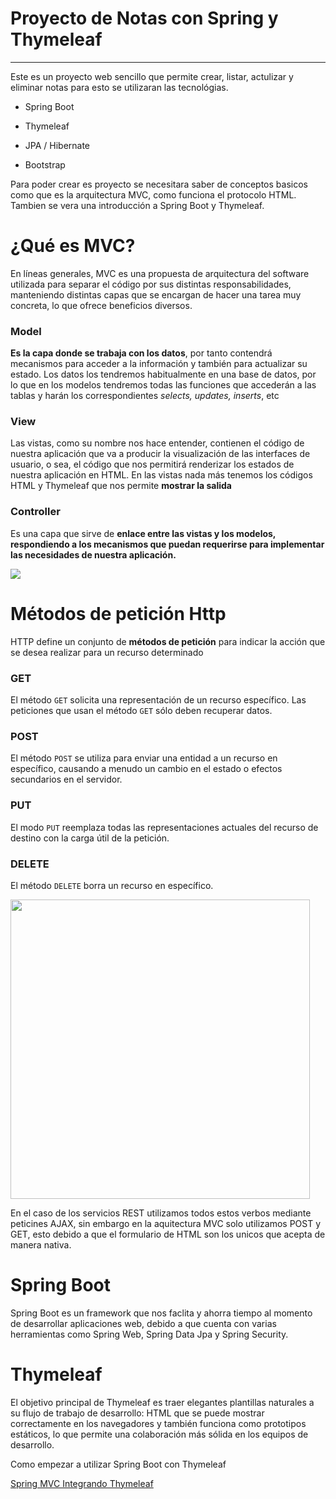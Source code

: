 # Proyecto de Notas con Spring y Thymeleaf

- - -  

Este es un proyecto web sencillo que permite crear, listar, actulizar y eliminar notas para esto se utilizaran las tecnológias.

- Spring Boot

- Thymeleaf

- JPA / Hibernate

- Bootstrap

Para poder crear es proyecto se necesitara saber de conceptos basicos como que es la arquitectura MVC, como funciona el protocolo HTML. Tambien se vera una introducción a Spring Boot y Thymeleaf.



# ¿Qué es MVC?

En líneas generales, MVC es una propuesta de arquitectura del software utilizada para separar el código por sus distintas responsabilidades, manteniendo distintas capas que se encargan de hacer una tarea muy concreta, lo que ofrece beneficios diversos.



### Model

**Es la capa donde se trabaja con los datos**, por tanto contendrá mecanismos para acceder a la información y también para actualizar su estado. Los datos los tendremos habitualmente en una base de datos, por lo que en los modelos tendremos todas las funciones que accederán a las tablas y harán los correspondientes *selects, updates, inserts*, etc

### View

Las vistas, como su nombre nos hace entender, contienen el código de nuestra aplicación que va a producir la visualización de las interfaces de usuario, o sea, el código que nos permitirá renderizar los estados de nuestra aplicación en HTML. En las vistas nada más tenemos los códigos HTML y Thymeleaf que nos permite **mostrar la salida**

### Controller

Es una capa que sirve de **enlace entre las vistas y los modelos, respondiendo a los mecanismos que puedan requerirse para implementar las necesidades de nuestra aplicación.** 



![](http://codingornot.com/wp-content/uploads/2017/10/mvc-modelo-vista-controlador.png)



# Métodos de petición Http

HTTP define un conjunto de **métodos de petición** para indicar la acción que se desea realizar para un recurso determinado

### GET

El método `GET` solicita una representación de un recurso específico. Las peticiones que usan el método `GET` sólo deben recuperar datos.

### POST

El método `POST` se utiliza para enviar una entidad a un recurso en específico, causando a menudo un cambio en el estado o efectos secundarios en el servidor.

### PUT

El modo `PUT` reemplaza todas las representaciones actuales del recurso de destino con la carga útil de la petición.

### DELETE

El método `DELETE` borra un recurso en específico.



<img title="" src="https://joanluk.files.wordpress.com/2015/08/blog-rest_.jpg" alt="" width="479" data-align="center">

En el caso de los servicios REST utilizamos todos estos verbos mediante peticines AJAX, sin embargo en la aquitectura MVC solo utilizamos POST y GET, esto debido a que el formulario de HTML son los unicos que acepta de manera nativa.



# Spring Boot

Spring Boot es un framework que nos faclita y ahorra tiempo al momento de desarrollar aplicaciones web, debido a que cuenta con varias herramientas como Spring Web, Spring Data Jpa y Spring Security.



# Thymeleaf

El objetivo principal de Thymeleaf es traer elegantes plantillas naturales a su flujo de trabajo de desarrollo: HTML que se puede mostrar correctamente en los navegadores y también funciona como prototipos estáticos, lo que permite una colaboración más sólida en los equipos de desarrollo.



Como empezar a utilizar Spring Boot con Thymeleaf

[Spring MVC Integrando Thymeleaf](http://acodigo.blogspot.com/2017/04/spring-mvc-integrando-thymeleaf.html)




